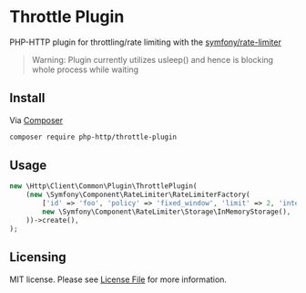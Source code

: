 # Throttle Plugin

PHP-HTTP plugin for throttling/rate limiting with the [symfony/rate-limiter](https://symfony.com/doc/current/rate_limiter.html)

> Warning: Plugin currently utilizes usleep() and hence is blocking whole process while waiting

## Install

Via [Composer](https://getcomposer.org/doc/00-intro.md)

```bash
composer require php-http/throttle-plugin
```

## Usage

```php
new \Http\Client\Common\Plugin\ThrottlePlugin(
    (new \Symfony\Component\RateLimiter\RateLimiterFactory(
        ['id' => 'foo', 'policy' => 'fixed_window', 'limit' => 2, 'interval' => '3 seconds'],
        new \Symfony\Component\RateLimiter\Storage\InMemoryStorage(),
    ))->create(),
);
```

## Licensing

MIT license. Please see [License File](LICENSE) for more information.
